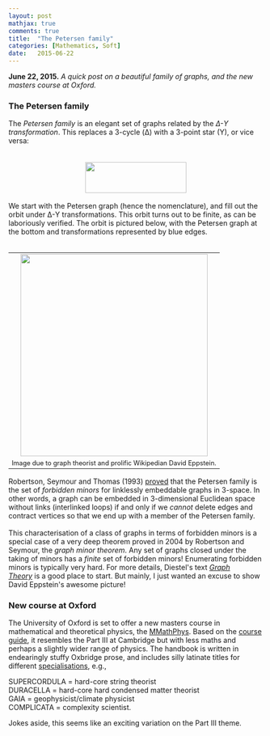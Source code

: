 ```yaml
---
layout: post
mathjax: true
comments: true
title:  "The Petersen family"
categories: [Mathematics, Soft]
date:   2015-06-22
---
```


**June 22, 2015.** *A quick post on a beautiful family of graphs, and the new masters course at Oxford.*

<h3>
The Petersen family</h3>
The&nbsp;<i>Petersen family</i>&nbsp;is an elegant set of graphs related by the <i>Δ-Y transformation</i>. This replaces a 3-cycle (Δ) with a 3-point star (Y), or vice versa:<br />
<span style="text-align: center;"><br /></span>
<br />
<div class="separator" style="clear: both; text-align: center;">
<a href="http://2.bp.blogspot.com/-SmQ9WY0p2LU/VYf04PUmrbI/AAAAAAAABU0/IMmMOEPEsxI/s1600/delta-y.png" imageanchor="1" style="margin-left: 1em; margin-right: 1em;"><img border="0" height="61" src="http://2.bp.blogspot.com/-SmQ9WY0p2LU/VYf04PUmrbI/AAAAAAAABU0/IMmMOEPEsxI/s200/delta-y.png" width="200" /></a></div>
<span style="text-align: center;"><br /></span>
<span style="text-align: center;">We start with the&nbsp;</span><span style="text-align: center;">Petersen graph (</span><span style="text-align: center;">hence the nomenclature), and fill out the orbit under Δ-Y transformations. This orbit turns out to be finite, as can be laboriously verified. The orbit is pictured below, with the Petersen graph at the bottom and transformations represented by blue edges.</span><br />
<br />
<table align="center" cellpadding="0" cellspacing="0" class="tr-caption-container" style="margin-left: auto; margin-right: auto; text-align: center;"><tbody>
<tr><td><a href="https://upload.wikimedia.org/wikipedia/commons/0/04/Petersen_family.svg" imageanchor="1" style="margin-left: auto; margin-right: auto;"><img border="0" height="400" src="https://upload.wikimedia.org/wikipedia/commons/0/04/Petersen_family.svg" width="370" /></a></td></tr>
<tr><td class="tr-caption" style="font-size: 12.8000001907349px;">Image due to graph theorist and prolific Wikipedian David Eppstein.</td></tr>
</tbody></table>
Robertson, Seymour and Thomas (1993)&nbsp;<a href="http://arxiv.org/pdf/math/9301216v1.pdf">proved</a>&nbsp;that the Petersen family is the set of&nbsp;<i>forbidden minors</i>&nbsp;for linklessly embeddable graphs in 3-space. In other words, a graph can be embedded in 3-dimensional Euclidean space without links (interlinked loops) if and only if we&nbsp;<i>cannot&nbsp;</i>delete edges and contract vertices so that we end up with a member of the Petersen family.<br />
<br />
This characterisation of a class of graphs in terms of forbidden minors is a special case of a very deep theorem proved in 2004 by Robertson and Seymour, the&nbsp;<i>graph minor theorem</i>. Any set of graphs closed under the taking of minors has a <i>finite</i> set of forbidden minors! Enumerating forbidden minors is typically very hard. For more details, Diestel's text&nbsp;<i><a href="http://diestel-graph-theory.com/">Graph Theory</a></i>&nbsp;is a good place to start. But mainly, I just wanted an excuse to show David Eppstein's awesome picture!<br />
<h3>
New course at Oxford</h3>
The University of Oxford is set to offer a new masters course in mathematical and theoretical physics, the&nbsp;<a href="https://mmathphys.physics.ox.ac.uk/">MMathPhys</a>. Based on the&nbsp;<a href="https://mmathphys.physics.ox.ac.uk/sites/default/files/handbook.pdf">course guide</a>, it resembles the Part III at Cambridge but with less maths and perhaps a slightly wider range of physics. The handbook is written in endearingly stuffy Oxbridge prose, and includes silly latinate titles for different&nbsp;<a href="https://mmathphys.physics.ox.ac.uk/sites/default/files/pathways.pdf">specialisations</a>, e.g.,<br />

SUPERCORDULA = hard-core string theorist<br />
DURACELLA = hard-core hard condensed matter theorist<br />
GAIA = geophysicist/climate physicist<br />
COMPLICATA = complexity scientist.<br />

Jokes aside, this seems like an exciting variation on the Part III theme.
